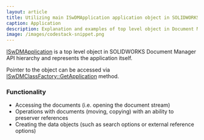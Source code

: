 ```yaml
---
layout: article
title: Utilizing main ISwDMApplication application object in SOLIDWORKS Document Manager API
caption: Application
description: Explanation and examples of top level object in Document Manager API ISwDMApplication
image: /images/codestack-snippet.png
---
```

[ISwDMApplication](http://help.solidworks.com/2017/english/api/swdocmgrapi/solidworks.interop.swdocumentmgr~solidworks.interop.swdocumentmgr.iswdmapplication.html) is a top level object in SOLIDWORKS Document Manager API hierarchy and represents the application itself.

Pointer to the object can be accessed via [ISwDMClassFactory::GetApplication](http://help.solidworks.com/2017/english/api/swdocmgrapi/SOLIDWORKS.Interop.swdocumentmgr~SOLIDWORKS.Interop.swdocumentmgr.ISwDMClassFactory~GetApplication.html) method.

### Functionality

* Accessing the documents (i.e. opening the document stream)
* Operations with documents (moving, copying) with an ability to preserver references
* Creating the data objects (such as search options or external reference options)